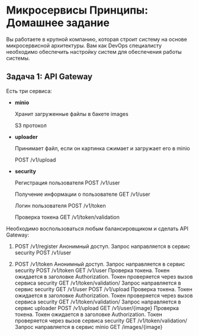 
# Микросервисы Принципы: Домашнее задание

Вы работаете в крупной компанию, которая строит систему на основе микросервисной архитектуры.
Вам как DevOps специалисту необходимо обеспечить настройку систем для обеспечения работы системы.


## Задача 1: API Gateway

Есть три сервиса:


- **minio**
  
  Хранит загруженные файлы в бакете images
  
  S3 протокол


- **uploader**
  
  Принимает файл, если он картинка сжимает и загружает его в minio
  
  POST /v1/upload


- **security**
  
  Регистрация пользователя POST /v1/user
  
  Получение информации о пользователе GET /v1/user
  
  Логин пользователя POST /v1/token
  
  Проверка токена GET /v1/token/validation


Необходимо воспользоваться любым балансировщиком и сделать API Gateway:

1. POST /v1/register
  Анонимный доступ.
  Запрос направляется в сервис security POST /v1/user

2. POST /v1/token
  Анонимный доступ.
Запрос направляется в сервис security POST /v1/token
GET /v1/user
Проверка токена. Токен ожидается в заголовке Authorization. Токен проверяется через вызов сервиса security GET /v1/token/validation/
Запрос направляется в сервис security GET /v1/user
POST /v1/upload
Проверка токена. Токен ожидается в заголовке Authorization. Токен проверяется через вызов сервиса security GET /v1/token/validation/
Запрос направляется в сервис uploader POST /v1/upload
GET /v1/user/{image}
Проверка токена. Токен ожидается в заголовке Authorization. Токен проверяется через вызов сервиса security GET /v1/token/validation/
Запрос направляется в сервис minio  GET /images/{image}
